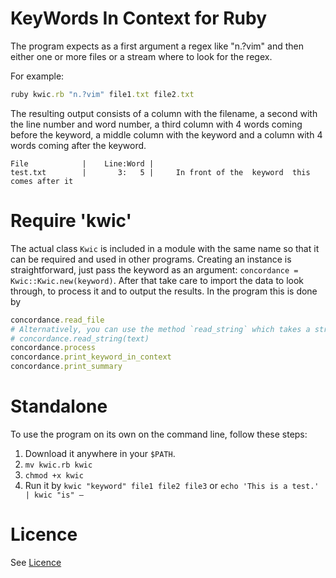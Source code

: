 # KeyWords In Context for Ruby

The program expects as a first argument a regex like "n.?vim" and then either one or more files or a stream where to look for the regex.

For example:
``` ruby
ruby kwic.rb "n.?vim" file1.txt file2.txt
```

The resulting output consists of a column with the filename, a second with the line number and word number, a third column with 4 words coming before the keyword, a middle column with the keyword and a column with 4 words coming after the keyword.

```
File            |    Line:Word |
test.txt        |       3:   5 |     In front of the  keyword  this comes after it
```

# Require 'kwic'

The actual class `Kwic` is included in a module with the same name so that it can be required and used in other programs. Creating an instance is straightforward, just pass the keyword as an argument: `concordance = Kwic::Kwic.new(keyword)`. After that take care to import the data to look through, to process it and to output the results. In the program this is done by

```ruby
concordance.read_file
# Alternatively, you can use the method `read_string` which takes a string as an argument.
# concordance.read_string(text)
concordance.process
concordance.print_keyword_in_context
concordance.print_summary
```


# Standalone

To use the program on its own on the command line, follow these steps:

1. Download it anywhere in your `$PATH`.
2. `mv kwic.rb kwic`
3. `chmod +x kwic`
4. Run it by `kwic "keyword" file1 file2 file3` or `echo 'This is a test.' | kwic "is" –`

# Licence

See [Licence](Licence.md)
